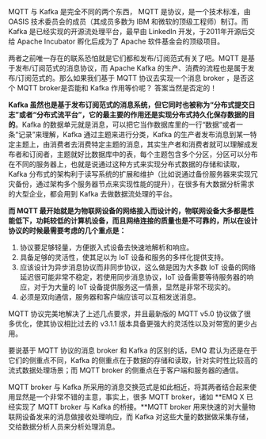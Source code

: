 


MQTT 与 Kafka 是完全不同的两个东西， MQTT 是协议，是一个技术标准，由 OASIS 技术委员会的成员（其成员多数为 IBM 和微软的顶级工程师）制订。而 Kafka 是已经实现的开源流处理平台，最早由 LinkedIn 开发，于2011年开源后交给 Apache Incubator 孵化后成为了 Apache 软件基金会的顶级项目。

两者之前唯一存在的联系恐怕就是它们都和发布/订阅范式有关了吧。MQTT 是基于发布/订阅范式的消息协议，而 Apache Kafka 的生产、消费的流程也是属于发布/订阅范式的。那么如果我们基于 MQTT 协议去实现一个消息 broker ，是否这个 MQTT broker是否能和 Kafka 作用等价呢？ 答案当然是否定的！

**Kafka 虽然也是基于发布订阅范式的消息系统，但它同时也被称为“分布式提交日志”或者“分布式流平台”，它的最主要的作用还是实现分布式持久化保存数据的目的**。Kafka 的数据单元就是消息，可以把它当作数据库里的一行“数据”或者一条“记录”来理解，Kafka 通过主题来进行分类，Kafka 的生产者发布消息到某一特定主题上，由消费者去消费特定主题的消息，其实生产者和消费者就可以理解成发布者和订阅者，主题就好比数据库中的表，每个主题包含多个分区，分区可以分布在不同的服务器上，也就是说通过这种方式来实现分布式数据的存储和读取， Kafka 分布式的架构利于读写系统的扩展和维护（比如说通过备份服务器来实现冗灾备份，通过架构多个服务器节点来实现性能的提升），在很多有大数据分析需求的大型企业，都会用到 Kafka 去做数据流处理的平台。

**而 MQTT 最开始就是为物联网设备的网络接入而设计的，物联网设备大多都是性能低下，功耗较低的计算机设备，而且网络连接的质量也是不可靠的，所以在设计协议的时候最需要考虑的几个重点是：**

1. 协议要足够轻量，方便嵌入式设备去快速地解析和响应。
2. 具备足够的灵活性，使其足以为 IoT 设备和服务的多样化提供支持。
3. 应该设计为异步消息协议而非同步协议，这么做是因为大多数 IoT 设备的网络延迟很可能非常不稳定，若使用同步消息协议，IoT 设备需要等待服务器的响应，对于为大量的 IoT 设备提供服务这一情景，显然是非常不现实的。
4. 必须是双向通信，服务器和客户端应该可以互相发送消息。

MQTT 协议完美地解决了上述几点要求，并且最新版的 MQTT v5.0 协议做了很多优化，使其协议相比过去的  v3.1.1  版本具备更强大的灵活性以及对带宽的更少占用。

要说基于 MQTT 协议的消息 broker 和 Kafka 的区别的话，EMQ 君认为还是在于它们的侧重点不同，Kafka 的侧重点在于数据的存储和读取，针对实时性比较高的流式数据处理场景；而 MQTT broker 的侧重点在于客户端和服务器的通信。




MQTT  broker 与 Kafka 所采用的消息交换范式是如此相近，将其两者结合起来使用显然是一个非常不错的主意，事实上，很多 MQTT broker，诸如 **EMQ X 已经实现了 MQTT broker 与 Kafka 的桥接。**MQTT broker 用来快速的对大量物联网设备发来的消息做接收处理响应，而 Kafka 对这些大量的数据做采集存储，交给数据分析人员来分析处理消息。

